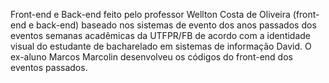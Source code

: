 Front-end e Back-end feito pelo professor Wellton Costa de Oliveira (front-end e back-end) baseado nos sistemas de evento dos anos passados dos eventos semanas acadêmicas da UTFPR/FB de acordo com a identidade visual do estudante de bacharelado em sistemas de informação David. O ex-aluno Marcos Marcolin desenvolveu os códigos do front-end dos eventos passados.

